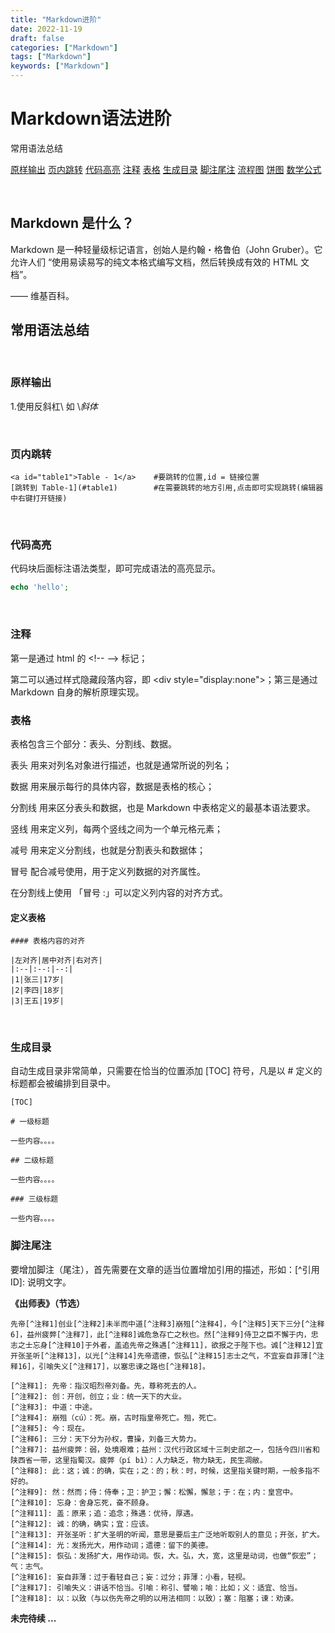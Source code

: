```yaml
---
title: "Markdown进阶"
date: 2022-11-19
draft: false
categories: ["Markdown"]
tags: ["Markdown"]
keywords: ["Markdown"]
---
```


# Markdown语法进阶

常用语法总结


[原样输出](#table1) 
[页内跳转](#table2) 
[代码高亮](#table3) 
[注释](#table4) 
[表格](#table5) 
[生成目录](#table6) 
[脚注尾注](#table7) 
[流程图](#table8) 
[饼图](#table9) 
[数学公式](#table10) 

<br>



## Markdown 是什么？

Markdown 是一种轻量级标记语言，创始人是约翰・格鲁伯（John Gruber）。它允许人们 “使用易读易写的纯文本格式编写文档，然后转换成有效的 HTML 文档”。

—— 维基百科。

## 常用语法总结
<br>

### <a id="table1">原样输出</a> 
1.使用反斜杠\ 如   \\*斜体*
  
<br>

### <a id="table2">页内跳转</a> 
```
<a id="table1">Table - 1</a>    #要跳转的位置,id = 链接位置
[跳转到 Table-1](#table1)        #在需要跳转的地方引用,点击即可实现跳转(编辑器中右键打开链接)
```
<br>

### <a id="table3">代码高亮</a> 
代码块后面标注语法类型，即可完成语法的高亮显示。
``` php
echo 'hello';

```
<br>

###  <a id="table4">注释</a> 
第一是通过 html 的 \<!-- --> 标记；

第二可以通过样式隐藏段落内容，即 \<div style="display:none">；第三是通过 Markdown 自身的解析原理实现。
<br>

### <a id="table5">表格</a> 
表格包含三个部分：表头、分割线、数据。

表头 用来对列名对象进行描述，也就是通常所说的列名；

数据 用来展示每行的具体内容，数据是表格的核心；

分割线 用来区分表头和数据，也是 Markdown 中表格定义的最基本语法要求。

竖线 用来定义列，每两个竖线之间为一个单元格元素；

减号 用来定义分割线，也就是分割表头和数据体；

冒号 配合减号使用，用于定义列数据的对齐属性。

在分割线上使用 「冒号 :」可以定义列内容的对齐方式。

#### 定义表格

```|学号|姓名|
#### 表格内容的对齐

|左对齐|居中对齐|右对齐|
|:--|:--:|--:|
|1|张三|17岁|
|2|李四|18岁|
|3|王五|19岁|

```

<br>

### <a id="table6">生成目录</a> 
自动生成目录非常简单，只需要在恰当的位置添加 [TOC] 符号，凡是以 # 定义的标题都会被编排到目录中。
```
[TOC]

# 一级标题

一些内容。。。。

## 二级标题

一些内容。。。。

### 三级标题

一些内容。。。。

```

### <a id="table7">脚注尾注</a> 
要增加脚注（尾注），首先需要在文章的适当位置增加引用的描述，形如：[^引用ID]: 说明文字。

**《出师表》（节选）**

```
先帝[^注释1]创业[^注释2]未半而中道[^注释3]崩殂[^注释4]，今[^注释5]天下三分[^注释6]，益州疲弊[^注释7]，此[^注释8]诚危急存亡之秋也。然[^注释9]侍卫之臣不懈于内，忠志之士忘身[^注释10]于外者，盖追先帝之殊遇[^注释11]，欲报之于陛下也。诚[^注释12]宜开张圣听[^注释13]，以光[^注释14]先帝遗德，恢弘[^注释15]志士之气，不宜妄自菲薄[^注释16]，引喻失义[^注释17]，以塞忠谏之路也[^注释18]。

[^注释1]: 先帝：指汉昭烈帝刘备。先，尊称死去的人。
[^注释2]: 创：开创，创立；业：统一天下的大业。
[^注释3]: 中道：中途。
[^注释4]: 崩殂（cú）：死。崩，古时指皇帝死亡。殂，死亡。
[^注释5]: 今：现在。
[^注释6]: 三分：天下分为孙权，曹操，刘备三大势力。
[^注释7]: 益州疲弊：弱，处境艰难；益州：汉代行政区域十三刺史部之一，包括今四川省和陕西省一带，这里指蜀汉。疲弊（pí bì）：人力缺乏，物力缺无，民生凋敝。
[^注释8]: 此：这；诚：的确，实在；之：的；秋：时，时候，这里指关键时期，一般多指不好的。
[^注释9]: 然：然而；侍：侍奉；卫：护卫；懈：松懈，懈怠；于：在；内：皇宫中。
[^注释10]: 忘身：舍身忘死，奋不顾身。
[^注释11]: 盖：原来；追：追念；殊遇：优待，厚遇。
[^注释12]: 诚：的确，确实；宜：应该。
[^注释13]: 开张圣听：扩大圣明的听闻，意思是要后主广泛地听取别人的意见；开张，扩大。
[^注释14]: 光：发扬光大，用作动词；遗德：留下的美德。
[^注释15]: 恢弘：发扬扩大，用作动词。恢，大。弘，大，宽，这里是动词，也做“恢宏”；气：志气。
[^注释16]: 妄自菲薄：过于看轻自己；妄：过分；菲薄：小看，轻视。
[^注释17]: 引喻失义：讲话不恰当。引喻：称引、譬喻；喻：比如；义：适宜、恰当。
[^注释18]: 以：以致（与以伤先帝之明的以用法相同：以致）；塞：阻塞；谏：劝谏。
```

**未完待续 ...**





